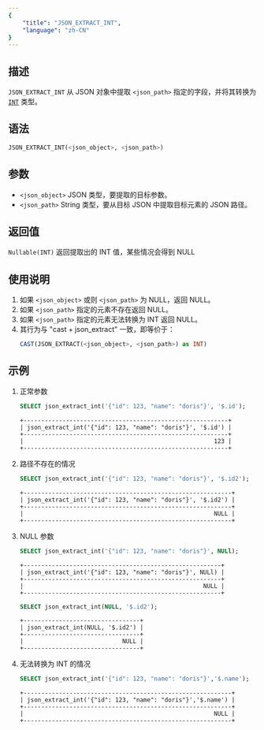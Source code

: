 ```yaml
---
{
    "title": "JSON_EXTRACT_INT",
    "language": "zh-CN"
}
---
```


## 描述
`JSON_EXTRACT_INT` 从 JSON 对象中提取 `<json_path>` 指定的字段，并将其转换为 [`INT`](../../../basic-element/sql-data-types/numeric/INT.md) 类型。

## 语法
```sql
JSON_EXTRACT_INT(<json_object>, <json_path>)
```

## 参数
- `<json_object>` JSON 类型，要提取的目标参数。
- `<json_path>` String 类型，要从目标 JSON 中提取目标元素的 JSON 路径。

## 返回值
`Nullable(INT)` 返回提取出的 INT 值，某些情况会得到 NULL

## 使用说明
1. 如果 `<json_object>` 或则 `<json_path>` 为 NULL，返回 NULL。
2. 如果 `<json_path>` 指定的元素不存在返回 NULL。
3. 如果 `<json_path>` 指定的元素无法转换为 INT 返回 NULL。
4. 其行为与 "cast + json_extract" 一致，即等价于：
    ```sql
    CAST(JSON_EXTRACT(<json_object>, <json_path>) as INT)
    ```

## 示例
1. 正常参数
    ```sql
    SELECT json_extract_int('{"id": 123, "name": "doris"}', '$.id');
    ```
    ```text
    +----------------------------------------------------------+
    | json_extract_int('{"id": 123, "name": "doris"}', '$.id') |
    +----------------------------------------------------------+
    |                                                      123 |
    +----------------------------------------------------------+
    ```
2. 路径不存在的情况
    ```sql
    SELECT json_extract_int('{"id": 123, "name": "doris"}', '$.id2');
    ```
    ```text
    +-----------------------------------------------------------+
    | json_extract_int('{"id": 123, "name": "doris"}', '$.id2') |
    +-----------------------------------------------------------+
    |                                                      NULL |
    +-----------------------------------------------------------+
    ```
3. NULL 参数
    ```sql
    SELECT json_extract_int('{"id": 123, "name": "doris"}', NULl);
    ```
    ```text
    +--------------------------------------------------------+
    | json_extract_int('{"id": 123, "name": "doris"}', NULl) |
    +--------------------------------------------------------+
    |                                                   NULL |
    +--------------------------------------------------------+
    ```
    ```sql
    SELECT json_extract_int(NULL, '$.id2');
    ```
    ```text
    +---------------------------------+
    | json_extract_int(NULL, '$.id2') |
    +---------------------------------+
    |                            NULL |
    +---------------------------------+
    ```
4. 无法转换为 INT 的情况
    ```sql
    SELECT json_extract_int('{"id": 123, "name": "doris"}','$.name');
    ```
    ```text
    +-----------------------------------------------------------+
    | json_extract_int('{"id": 123, "name": "doris"}','$.name') |
    +-----------------------------------------------------------+
    |                                                      NULL |
    +-----------------------------------------------------------+
    ```